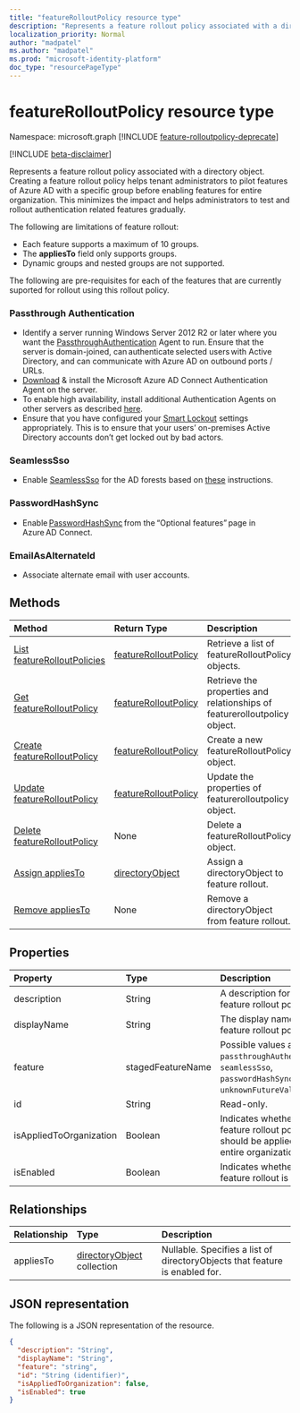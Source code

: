 ```yaml
---
title: "featureRolloutPolicy resource type"
description: "Represents a feature rollout policy associated with a directory object."
localization_priority: Normal
author: "madpatel"
ms.author: "madpatel"
ms.prod: "microsoft-identity-platform"
doc_type: "resourcePageType"
---
```


# featureRolloutPolicy resource type

Namespace: microsoft.graph
[!INCLUDE [feature-rolloutpolicy-deprecate](../../includes/feature-rolloutpolicy-deprecate.md)]

[!INCLUDE [beta-disclaimer](../../includes/beta-disclaimer.md)]

Represents a feature rollout policy associated with a directory object. Creating a feature rollout policy helps tenant administrators to pilot features of Azure AD with a specific group before enabling features for entire organization. This minimizes the impact and helps administrators to test and rollout authentication related features gradually.

The following are limitations of feature rollout:

- Each feature supports a maximum of 10 groups.
- The **appliesTo** field only supports groups.
- Dynamic groups and nested groups are not supported.

The following are pre-requisites for each of the features that are currently suported for rollout using this rollout policy.

### Passthrough Authentication

* Identify a server running Windows Server 2012 R2 or later where you want the [PassthroughAuthentication](/azure/active-directory/hybrid/how-to-connect-pta) Agent to run. Ensure that the server is domain-joined, can authenticate selected users with Active Directory, and can communicate with Azure AD on outbound ports / URLs.
* [Download](https://aka.ms/getauthagent) & install the Microsoft Azure AD Connect Authentication Agent on the server.
* To enable high availability, install additional Authentication Agents on other servers as described [here](/azure/active-directory/hybrid/how-to-connect-pta-quick-start#step-4-ensure-high-availability).
* Ensure that you have configured your [Smart Lockout](/azure/active-directory/authentication/howto-password-smart-lockout) settings appropriately. This is to ensure that your users’ on-premises Active Directory accounts don’t get locked out by bad actors.

### SeamlessSso

* Enable [SeamlessSso](/azure/active-directory/hybrid/how-to-connect-sso) for the AD forests based on [these](/azure/active-directory/hybrid/tshoot-connect-sso#manual-reset-of-the-feature) instructions.

### PasswordHashSync

* Enable [PasswordHashSync](/azure/active-directory/hybrid/whatis-phs) from the “Optional features” page in Azure AD Connect.

### EmailAsAlternateId

* Associate alternate email  with user accounts.

## Methods

| Method                                                                         | Return Type                                     | Description                                                               |
|:-------------------------------------------------------------------------------|:------------------------------------------------|:--------------------------------------------------------------------------|
| [List featureRolloutPolicies](../api/directory-list-featurerolloutpolicies.md) | [featureRolloutPolicy](featurerolloutpolicy.md) | Retrieve a list of featureRolloutPolicy objects.                          |
| [Get featureRolloutPolicy](../api/featurerolloutpolicy-get.md)                 | [featureRolloutPolicy](featurerolloutpolicy.md) | Retrieve the properties and relationships of featurerolloutpolicy object. |
| [Create featureRolloutPolicy](../api/directory-post-featurerolloutpolicies.md) | [featureRolloutPolicy](featurerolloutpolicy.md) | Create a new featureRolloutPolicy object.                                 |
| [Update featureRolloutPolicy](../api/featurerolloutpolicy-update.md)           | [featureRolloutPolicy](featurerolloutpolicy.md) | Update the properties of featurerolloutpolicy object.                     |
| [Delete featureRolloutPolicy](../api/featurerolloutpolicy-delete.md)           | None                                            | Delete a featureRolloutPolicy object.                                     |
| [Assign appliesTo](../api/featurerolloutpolicy-post-appliesto.md)              | [directoryObject](directoryobject.md)           | Assign a directoryObject to feature rollout.                              |
| [Remove appliesTo](../api/featurerolloutpolicy-delete-appliesto.md)            | None                                            | Remove a directoryObject from feature rollout.                            |

## Properties

| Property     | Type        | Description |
|:-------------|:------------|:------------|
|description|String|A description for this feature rollout policy.|
|displayName|String|The display name for this  feature rollout policy.|
|feature|stagedFeatureName| Possible values are: `passthroughAuthentication`, `seamlessSso`, `passwordHashSync`, `unknownFutureValue`.|
|id|String| Read-only.|
|isAppliedToOrganization|Boolean|Indicates whether this feature rollout policy should be applied to the entire organization.|
|isEnabled|Boolean|Indicates whether the feature rollout is enabled.|

## Relationships

| Relationship | Type        | Description |
|:-------------|:------------|:------------|
|appliesTo|[directoryObject](directoryobject.md) collection| Nullable. Specifies a list of directoryObjects that feature is enabled for.|

## JSON representation

The following is a JSON representation of the resource.

<!-- {
  "blockType": "resource",
  "optionalProperties": [

  ],
  "@odata.type": "microsoft.graph.featureRolloutPolicy",

  "keyProperty": "id"
}-->

```json
{
  "description": "String",
  "displayName": "String",
  "feature": "string",
  "id": "String (identifier)",
  "isAppliedToOrganization": false,
  "isEnabled": true
}
```

<!-- uuid: 16cd6b66-4b1a-43a1-adaf-3a886856ed98
2019-02-04 14:57:30 UTC -->
<!-- {
  "type": "#page.annotation",
  "description": "featureRolloutPolicy resource",
  "keywords": "",
  "section": "documentation",
  "tocPath": ""
}-->


